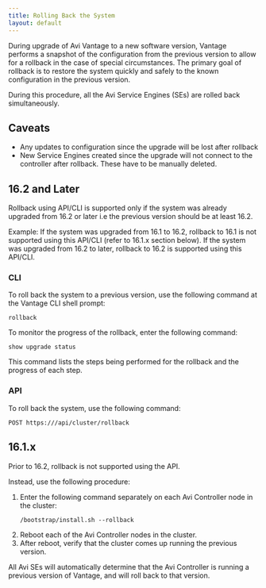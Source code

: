 ```yaml
---
title: Rolling Back the System
layout: default
---
```

During upgrade of Avi Vantage to a new software version, Vantage performs a snapshot of the configuration from the previous version to allow for a rollback in the case of special circumstances. The primary goal of rollback is to restore the system quickly and safely to the known configuration in the previous version.

During this procedure, all the Avi Service Engines (SEs) are rolled back simultaneously.

## Caveats

* Any updates to configuration since the upgrade will be lost after rollback
* New Service Engines created since the upgrade will not connect to the controller after rollback. These have to be manually deleted. 

## 16.2 and Later

Rollback using API/CLI is supported only if the system was already upgraded from 16.2 or later i.e the previous version should be at least 16.2.  

Example: If the system was upgraded from 16.1 to 16.2, rollback to 16.1 is not supported using this API/CLI (refer to 16.1.x section below). 
If the system was upgraded from 16.2 to later, rollback to 16.2 is supported using this API/CLI.  

### CLI

To roll back the system to a previous version, use the following command at the Vantage CLI shell prompt:

<pre><code class="language-lua">rollback</code></pre>  

To monitor the progress of the rollback, enter the following command:

<pre><code class="language-lua">show upgrade status</code></pre>  

This command lists the steps being performed for the rollback and the progress of each step.

### API

To roll back the system, use the following command:

<pre><code class="language-lua">POST https:///api/cluster/rollback</code></pre>  

## 16.1.x

Prior to 16.2, rollback is not supported using the API.

Instead, use the following procedure:
<ol> 
 <li>Enter the following command separately on each Avi Controller node in the cluster:<br> 
  <!-- Crayon Syntax Highlighter v2.7.1 --> <pre><code class="language-lua">/bootstrap/install.sh --rollback</code></pre> 
  <!-- [Format Time: 0.0003 seconds] --> </li> 
 <li>Reboot each of the Avi Controller nodes in the cluster.</li> 
 <li>After reboot, verify that the cluster comes up running the previous version.</li> 
</ol> 

All Avi SEs will automatically determine that the Avi Controller is running a previous version of Vantage, and will roll back to that version.

